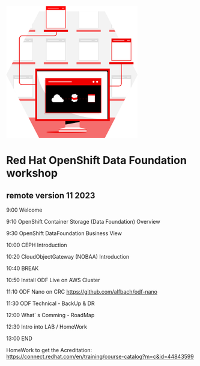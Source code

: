 <img src="https://github.com/RHEPDS/OCPStorage/blob/main/RH_Brand_MCS_APP_SERVICES.svg" width="350" height="350">

# Red Hat OpenShift Data Foundation workshop
## remote version 11 2023

9:00	Welcome

9:10	OpenShift Container Storage (Data Foundation) Overview

9:30	OpenShift DataFoundation Business View

10:00	CEPH Introduction

10:20	CloudObjectGateway (NOBAA) Introduction 

10:40	BREAK

10:50	Install ODF Live on AWS Cluster

11:10	ODF Nano on CRC https://github.com/alfbach/odf-nano

11:30	ODF Technical - BackUp & DR

12:00	What´ s Comming - RoadMap

12:30	Intro into LAB / HomeWork

13:00	END

HomeWork to get the Acreditation: https://connect.redhat.com/en/training/course-catalog?m=c&id=44843599

